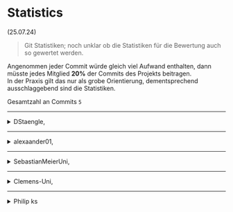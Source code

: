 # Statistics
(25.07.24)
> Git Statistiken; noch unklar ob die Statistiken für die Bewertung auch so gewertet werden.

Angenommen jeder Commit würde gleich viel Aufwand enthalten, dann müsste jedes Mitglied **20%** der Commits des Projekts beitragen. \
In der Praxis gilt das nur als grobe Orientierung, dementsprechend ausschlaggebend sind die Statistiken.

Gesamtzahl an Commits `5`

---

<details>
  <summary>DStaengle,</summary>

  \# lines added: `` \
  \# commits: `0` \
  % commits: `0.00%`
</details>

---

<details>
  <summary>alexaander01,</summary>

  \# lines added: `` \
  \# commits: `0` \
  % commits: `0.00%`
</details>

---

<details>
  <summary>SebastianMeierUni,</summary>

  \# lines added: `` \
  \# commits: `0` \
  % commits: `0.00%`
</details>

---

<details>
  <summary>Clemens-Uni,</summary>

  \# lines added: `` \
  \# commits: `0` \
  % commits: `0.00%`
</details>

---

<details>
  <summary>Philip ks</summary>

  \# lines added: `546` \
  \# commits: `5` \
  % commits: `100.00%`
</details>
